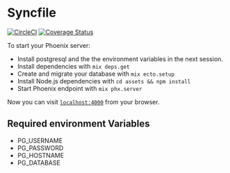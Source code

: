 # Syncfile

[![CircleCI](https://circleci.com/gh/andrelip/syncfile.svg?style=svg)](https://circleci.com/gh/andrelip/syncfile)
[![Coverage Status](https://coveralls.io/repos/github/andrelip/syncfile/badge.svg?branch=master)](https://coveralls.io/github/andrelip/syncfile?branch=master)

To start your Phoenix server:

  * Install postgresql and the the environment variables in the next session.
  * Install dependencies with `mix deps.get`
  * Create and migrate your database with `mix ecto.setup`
  * Install Node.js dependencies with `cd assets && npm install`
  * Start Phoenix endpoint with `mix phx.server`
  
Now you can visit [`localhost:4000`](http://localhost:4000) from your browser.

## Required environment Variables

* PG_USERNAME
* PG_PASSWORD
* PG_HOSTNAME
* PG_DATABASE